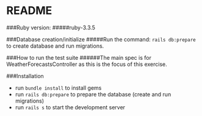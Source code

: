 # README

###Ruby version: 
#####ruby-3.3.5

###Database creation/initialize
#####Run the command: `rails db:prepare` to create database and run migrations.

###How to run the test suite
######The main spec is for WeatherForecastsController as this is the focus of this exercise.

###Installation
- run `bundle install` to install gems
- run `rails db:prepare` to prepare the database (create and run migrations)
- run `rails s` to start the development server

